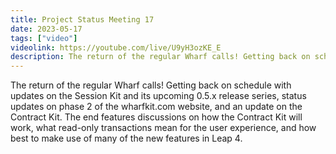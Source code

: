 ```yaml
---
title: Project Status Meeting 17
date: 2023-05-17
tags: ["video"]
videolink: https://youtube.com/live/U9yH3ozKE_E
description: The return of the regular Wharf calls! Getting back on schedule with updates on the Session Kit and its upcoming 0.5.x release series, status updates on phase 2 of the wharfkit.com website, and an update on the Contract Kit. The end features discussions on how the Contract Kit will work, what read-only transactions mean for the user experience, and how best to make use of many of the new features in Leap 4.
---
```


The return of the regular Wharf calls! Getting back on schedule with updates on the Session Kit and its upcoming 0.5.x release series, status updates on phase 2 of the wharfkit.com website, and an update on the Contract Kit. The end features discussions on how the Contract Kit will work, what read-only transactions mean for the user experience, and how best to make use of many of the new features in Leap 4.

